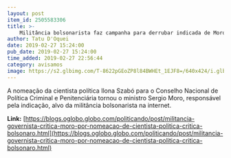 ```yaml
---
layout: post
item_id: 2505583306
title: >-
    Militância bolsonarista faz campanha para derrubar indicada de Moro para conselho
author: Tatu D'Oquei
date: 2019-02-27 15:24:00
pub_date: 2019-02-27 15:24:00
time_added: 2019-02-27 22:56:44
category: avisamos
image: https://s2.glbimg.com/T-8622pGEoZP8l84BWHEt_1EJF8=/640x424/i.glbimg.com/og/ig/infoglobo1/f/original/2019/02/27/72263543_ri_rio_de_janeiro_rj_16-10-2017_-_2018_brasil_do_amanha_ilona_szabo_instituto_igarape_local.jpg
---
```


A nomeação da cientista política Ilona Szabó para o Conselho Nacional de Política Criminal e Penitenciária tornou o ministro Sergio Moro, responsável pela indicação, alvo da militância bolsonarista na internet.

**Link:** [https://blogs.oglobo.globo.com/politicando/post/militancia-governista-critica-moro-por-nomeacao-de-cientista-politica-critica-bolsonaro.html](https://blogs.oglobo.globo.com/politicando/post/militancia-governista-critica-moro-por-nomeacao-de-cientista-politica-critica-bolsonaro.html)

